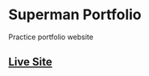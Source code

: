# Superman Portfolio

Practice portfolio website

## [Live Site][1]

[1]:https://fuadgit.github.io/superman-portfolio/